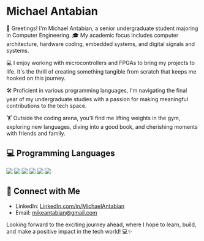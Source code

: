 # Michael Antabian

👋 Greetings! I'm Michael Antabian, a senior undergraduate student majoring in Computer Engineering. 🎓 My academic focus includes computer architecture, hardware coding, embedded systems, and digital signals and systems.

💻 I enjoy working with microcontrollers and FPGAs to bring my projects to life. It's the thrill of creating something tangible from scratch that keeps me hooked on this journey.

🛠️ Proficient in various programming languages, I'm navigating the final year of my undergraduate studies with a passion for making meaningful contributions to the tech space.

🏋️ Outside the coding arena, you'll find me lifting weights in the gym, exploring new languages, diving into a good book, and cherishing moments with friends and family.

## 💻 Programming Languages

<img src="https://img.icons8.com/color/48/000000/c-programming.png"/> <img src="https://img.icons8.com/color/48/000000/c-plus-plus-logo.png"/> <img src="https://img.icons8.com/color/48/000000/java-coffee-cup-logo.png"/> <img src="https://img.icons8.com/color/48/000000/vhdl.png"/> <img src="https://img.icons8.com/color/48/000000/matlab.png"/> <img src="https://img.icons8.com/color/48/000000/assembly.png"/>

## 💬 Connect with Me

- LinkedIn: [LinkedIn.com/in/MichaelAntabian](https://www.linkedin.com/in/michael-antabian)
- Email: [mikeantabian@gmail.com](mailto:you@example.com)

Looking forward to the exciting journey ahead, where I hope to learn, build, and make a positive impact in the tech world! 💻✨


<!--
**Mikeantabian/Mikeantabian** is a ✨ _special_ ✨ repository because its `README.md` (this file) appears on your GitHub profile.

Here are some ideas to get you started:

- 🔭 I’m currently working on ...
- 🌱 I’m currently learning ...
- 👯 I’m looking to collaborate on ...
- 🤔 I’m looking for help with ...
- 💬 Ask me about ...
- 📫 How to reach me: ...
- 😄 Pronouns: ...
- ⚡ Fun fact: ...
-->


